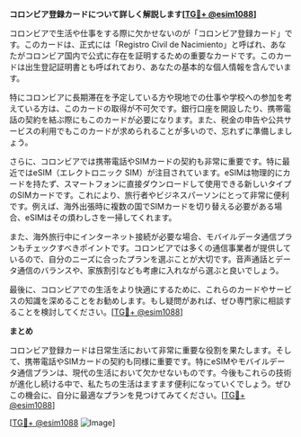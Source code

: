 **コロンビア登録カードについて詳しく解説します[[TG💪+ @esim1088](https://t.me/s/esim1088)]**

コロンビアで生活や仕事をする際に欠かせないのが「コロンビア登録カード」です。このカードは、正式には「Registro Civil de Nacimiento」と呼ばれ、あなたがコロンビア国内で公式に存在を証明するための重要なカードです。このカードは出生登記証明書とも呼ばれており、あなたの基本的な個人情報を含んでいます。

特にコロンビアに長期滞在を予定している方や現地での仕事や学校への参加を考えている方は、このカードの取得が不可欠です。銀行口座を開設したり、携帯電話の契約を結ぶ際にもこのカードが必要になります。また、税金の申告や公共サービスの利用でもこのカードが求められることが多いので、忘れずに準備しましょう。

さらに、コロンビアでは携帯電話やSIMカードの契約も非常に重要です。特に最近ではeSIM（エレクトロニック SIM）が注目されています。eSIMは物理的にカードを持たず、スマートフォンに直接ダウンロードして使用できる新しいタイプのSIMカードです。これにより、旅行者やビジネスパーソンにとって非常に便利です。例えば、海外出張時に複数の国でSIMカードを切り替える必要がある場合、eSIMはその煩わしさを一掃してくれます。

また、海外旅行中にインターネット接続が必要な場合、モバイルデータ通信プランもチェックすべきポイントです。コロンビアでは多くの通信事業者が提供しているので、自分のニーズに合ったプランを選ぶことが大切です。音声通話とデータ通信のバランスや、家族割引なども考慮に入れながら選ぶと良いでしょう。

最後に、コロンビアでの生活をより快適にするために、これらのカードやサービスの知識を深めることをお勧めします。もし疑問があれば、ぜひ専門家に相談することを検討してください。[[TG💪+ @esim1088](https://t.me/s/esim1088)]

**まとめ**

コロンビア登録カードは日常生活において非常に重要な役割を果たします。そして、携帯電話やSIMカードの契約も同様に重要です。特にeSIMやモバイルデータ通信プランは、現代の生活において欠かせないものです。今後もこれらの技術が進化し続ける中で、私たちの生活はますます便利になっていくでしょう。ぜひこの機会に、自分に最適なプランを見つけてみてください。[[TG💪+ @esim1088](https://t.me/s/esim1088)]  

[[TG💪+ @esim1088](https://t.me/s/esim1088) ![Image](https://i.postimg.cc/Y0z9fWf4/image.png)]